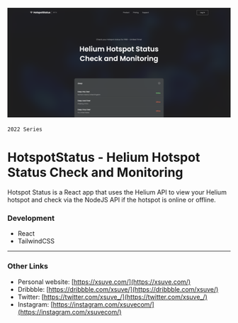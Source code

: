 ![HotspotStatus - Helium Hotspot Status Check and Monitoring](screenshot.png)

`2022 Series`
# HotspotStatus - Helium Hotspot Status Check and Monitoring
Hotspot Status is a React app that uses the Helium API to view your Helium hotspot and check via the NodeJS API if the hotspot is online or offline.

### Development
* React
* TailwindCSS

---

### Other Links
* Personal website: [https://xsuve.com/](https://xsuve.com/)
* Dribbble: [https://dribbble.com/xsuve/](https://dribbble.com/xsuve/)
* Twitter: [https://twitter.com/xsuve_/](https://twitter.com/xsuve_/)
* Instagram: [https://instagram.com/xsuvecom/](https://instagram.com/xsuvecom/)
